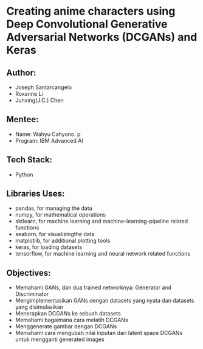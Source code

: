 # Creating anime characters using Deep Convolutional Generative Adversarial Networks (DCGANs) and Keras

## Author:
- Joseph Santarcangelo
- Roxanne Li
- Junxing(J.C.) Chen

## Mentee:
- Name: Wahyu Cahyono. p
- Program: IBM Advanced AI

## Tech Stack:
- Python

## Libraries Uses:
- pandas, for managing the data
- numpy, for mathematical operations
- sktlearn, for machine learning and machine-learning-pipeline related functions
- seaborn, for visualizingthe data
- matplotlib, for additional plotting tools
- keras, for loading datasets
- tensorflow, for machine learning and neural network related functions

## Objectives:
- Memahami GANs, dan dua trained networknya: Generator and Discriminator
- Mengimplementasikan GANs dengan datasets yang nyata dan datasets yang disimulasikan
- Menerapkan DCGANs ke sebuah datasets
- Memahami bagaimana cara melatih DCGANs
- Menggenerate gambar dengan DCGANs
- Memahami cara mengubah nilai inputan dari latent space DCGANs untuk mengganti generated images

